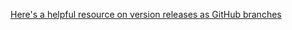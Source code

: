 [Here's a helpful resource on version releases as GitHub branches](https://docs.github.com/en/repositories/releasing-projects-on-github/managing-releases-in-a-repository)
